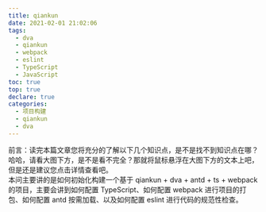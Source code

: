 ```yaml
---
title: qiankun
date: 2021-02-01 21:02:06
tags:
  - dva
  - qiankun
  - webpack
  - eslint
  - TypeScript
  - JavaScript
toc: true
top: true
declare: true
categories:
  - 项目构建
  - qiankun
  - dva
---
```


<div class="coverInfo coverInfoTop">
  前言：读完本篇文章您将充分的了解以下几个知识点，是不是找不到知识点在哪？哈哈，请看大图下方，是不是看不完全？那就将鼠标悬浮在大图下方的文本上吧，但是还是建议您点击详情查看吧。
</div>

<div class="browserCover">
  <!-- <img src="c3.png" class="browserCover changeImg"> -->
</div>

<div 
  class="coverInfo" 
  title="本问主要讲的是如何初始化构建一个基于 qiankun + dva + antd + ts + webpack 的项目，主要会讲到如何配置 TypeScript、如何配置 webpack 进行项目的打包、如何配置 antd 按需加载、以及如何配置 eslint 进行代码的规范性检查。"
>
  本问主要讲的是如何初始化构建一个基于 qiankun + dva + antd + ts + webpack 的项目，主要会讲到如何配置 TypeScript、如何配置 webpack 进行项目的打包、如何配置 antd 按需加载、以及如何配置 eslint 进行代码的规范性检查。
</div>

<!-- more -->
